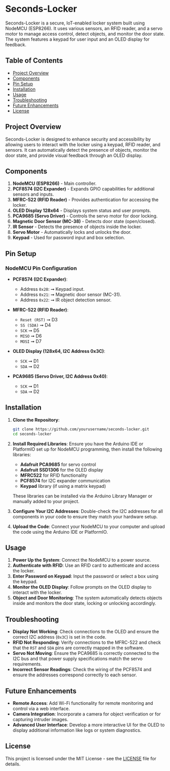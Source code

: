 # Seconds-Locker

Seconds-Locker is a secure, IoT-enabled locker system built using NodeMCU (ESP8266). It uses various sensors, an RFID reader, and a servo motor to manage access control, detect objects, and monitor the door state. The system features a keypad for user input and an OLED display for feedback.

## Table of Contents

- [Project Overview](#project-overview)
- [Components](#components)
- [Pin Setup](#pin-setup)
- [Installation](#installation)
- [Usage](#usage)
- [Troubleshooting](#troubleshooting)
- [Future Enhancements](#future-enhancements)
- [License](#license)

## Project Overview

Seconds-Locker is designed to enhance security and accessibility by allowing users to interact with the locker using a keypad, RFID reader, and sensors. It can automatically detect the presence of objects, monitor the door state, and provide visual feedback through an OLED display.

## Components

1. **NodeMCU (ESP8266)** - Main controller.
2. **PCF8574 (I2C Expander)** - Expands GPIO capabilities for additional sensors and inputs.
3. **MFRC-522 (RFID Reader)** - Provides authentication for accessing the locker.
4. **OLED Display 128x64** - Displays system status and user prompts.
5. **PCA9685 (Servo Driver)** - Controls the servo motor for door locking.
6. **Magnetic Door Sensor (MC-38)** - Detects door state (open/closed).
7. **IR Sensor** - Detects the presence of objects inside the locker.
8. **Servo Motor** - Automatically locks and unlocks the door.
9. **Keypad** - Used for password input and box selection.

## Pin Setup

### NodeMCU Pin Configuration

- **PCF8574 (I2C Expander)**:
  - Address `0x20`: ➞ Keypad input.
  - Address `0x21`: ➞ Magnetic door sensor (MC-31).
  - Address `0x22`: ➞ IR object detection sensor.

- **MFRC-522 (RFID Reader)**:
  - `Reset (RST)` ➞ D3
  - `SS (SDA)` ➞ D4
  - `SCK` ➞ D5
  - `MISO` ➞ D6
  - `MOSI` ➞ D7

- **OLED Display (128x64, I2C Address 0x3C)**:
  - `SCK` ➞ D1
  - `SDA` ➞ D2

- **PCA9685 (Servo Driver, I2C Address 0x40)**:
  - `SCK` ➞ D1
  - `SDA` ➞ D2

## Installation

1. **Clone the Repository**:
   ```bash
   git clone https://github.com/yourusername/seconds-locker.git
   cd seconds-locker
   ```

2. **Install Required Libraries**:
   Ensure you have the Arduino IDE or PlatformIO set up for NodeMCU programming, then install the following libraries:
   - **Adafruit PCA9685** for servo control
   - **Adafruit SSD1306** for the OLED display
   - **MFRC522** for RFID functionality
   - **PCF8574** for I2C expander communication
   - **Keypad** library (if using a matrix keypad)

   These libraries can be installed via the Arduino Library Manager or manually added to your project.

3. **Configure Your I2C Addresses**:
   Double-check the I2C addresses for all components in your code to ensure they match your hardware setup.

4. **Upload the Code**:
   Connect your NodeMCU to your computer and upload the code using the Arduino IDE or PlatformIO.

## Usage

1. **Power Up the System**: Connect the NodeMCU to a power source.
2. **Authenticate with RFID**: Use an RFID card to authenticate and access the locker.
3. **Enter Password on Keypad**: Input the password or select a box using the keypad.
4. **Monitor the OLED Display**: Follow prompts on the OLED display to interact with the locker.
5. **Object and Door Monitoring**: The system automatically detects objects inside and monitors the door state, locking or unlocking accordingly.

## Troubleshooting

- **Display Not Working**: Check connections to the OLED and ensure the correct I2C address (`0x3C`) is set in the code.
- **RFID Not Responding**: Verify connections to the MFRC-522 and check that the `RST` and `SDA` pins are correctly mapped in the software.
- **Servo Not Moving**: Ensure the PCA9685 is correctly connected to the I2C bus and that power supply specifications match the servo requirements.
- **Incorrect Sensor Readings**: Check the wiring of the PCF8574 and ensure the addresses correspond correctly to each sensor.

## Future Enhancements

- **Remote Access**: Add Wi-Fi functionality for remote monitoring and control via a web interface.
- **Camera Integration**: Incorporate a camera for object verification or for capturing intruder images.
- **Advanced User Interface**: Develop a more interactive UI for the OLED to display additional information like logs or system diagnostics.

## License

This project is licensed under the MIT License - see the [LICENSE](LICENSE) file for details.
